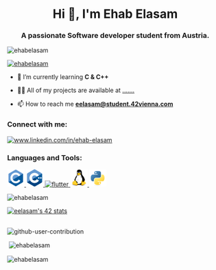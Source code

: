 <h1 align="center">Hi 👋, I'm Ehab Elasam</h1>
<h3 align="center">A passionate Software developer student from Austria.</h3>

<p align="left"> <img src="https://komarev.com/ghpvc/?username=ehabelasam&label=Profile%20views&color=0e75b6&style=flat" alt="ehabelasam" /> </p>

<p align="left"> <a href="https://github.com/ryo-ma/github-profile-trophy"><img src="https://github-profile-trophy.vercel.app/?username=ehabelasam" alt="ehabelasam" /></a> </p>

- 🌱 I’m currently learning **C & C++**

- 👨‍💻 All of my projects are available at [.......](.......)

- 📫 How to reach me **eelasam@student.42vienna.com**

<h3 align="left">Connect with me:</h3>
<p align="left">
<a href="https://linkedin.com/in/ehab-elasam" target="blank"><img align="center" src="https://raw.githubusercontent.com/rahuldkjain/github-profile-readme-generator/master/src/images/icons/Social/linked-in-alt.svg" alt="www.linkedin.com/in/ehab-elasam" height="30" width="40" /></a>
</p>

<h3 align="left">Languages and Tools:</h3>
<p align="left"> <a href="https://www.cprogramming.com/" target="_blank" rel="noreferrer"> <img src="https://raw.githubusercontent.com/devicons/devicon/master/icons/c/c-original.svg" alt="c" width="40" height="40"/> </a> <a href="https://www.w3schools.com/cpp/" target="_blank" rel="noreferrer"> <img src="https://raw.githubusercontent.com/devicons/devicon/master/icons/cplusplus/cplusplus-original.svg" alt="cplusplus" width="40" height="40"/> </a> <a href="https://flutter.dev" target="_blank" rel="noreferrer"> <img src="https://www.vectorlogo.zone/logos/flutterio/flutterio-icon.svg" alt="flutter" width="40" height="40"/> </a> <a href="https://www.linux.org/" target="_blank" rel="noreferrer"> <img src="https://raw.githubusercontent.com/devicons/devicon/master/icons/linux/linux-original.svg" alt="linux" width="40" height="40"/> </a> <a href="https://www.python.org" target="_blank" rel="noreferrer"> <img src="https://raw.githubusercontent.com/devicons/devicon/master/icons/python/python-original.svg" alt="python" width="40" height="40"/> </a> </p>

<p><img align="left" src="https://github-readme-stats.vercel.app/api/top-langs?username=ehabelasam&show_icons=true&locale=en&layout=compact" alt="ehabelasam" /></p>

<br>

[![eelasam's 42 stats](https://badge42.vercel.app/api/v2/clgxjfkib033608lci7ai997w/stats?cursusId=21&coalitionId=250)](https://github.com/JaeSeoKim/badge42)

<br>

<img src="https://user-images.githubusercontent.com/58959408/157782696-8bc9ca49-ca61-4ab5-8b83-49c4e76c1a8f.svg" alt="github-user-contribution" style="max-width: 100%;">

<p>&nbsp;<img align="center" src="https://github-readme-stats.vercel.app/api?username=ehabelasam&show_icons=true&locale=en" alt="ehabelasam" /></p>

<p><img align="center" src="https://github-readme-streak-stats.herokuapp.com/?user=ehabelasam&" alt="ehabelasam" /></p>
